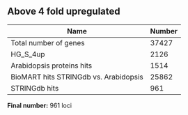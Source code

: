 ## Above 4 fold upregulated 

| Name | Number |
| ----- | ----- |
| Total number of genes | 37427 |
| HG_S_4up | 2126 |
| Arabidopsis proteins hits | 1514 |
| BioMART hits STRINGdb vs. Arabidopsis | 25862 |
| STRINGdb hits | 961 |

**Final number:** 961 loci
